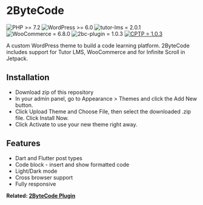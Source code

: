 
# 2ByteCode

![PHP >= 7.2](https://img.shields.io/badge/PHP-%3E%3D7.2-787CB5)
![WordPress >= 6.0](https://img.shields.io/badge/WordPress-%3E%3D6.0-00A0D2)
![tutor-lms = 2.0.1](https://img.shields.io/badge/tutor--lms-2.0.1-brightgreen)
![WooCommerce = 6.8.0](https://img.shields.io/badge/WooCommerce-6.8.0-blueviolet)
![ 2bc-plugin = 1.0.3](https://img.shields.io/badge/2bc--plugin-1.0.3-orange)
[![ CPTP = 1.0.3](https://img.shields.io/badge/CPTP-3.4.5-green)](https://github.com/torounit/custom-post-type-permalinks)

A custom WordPress theme to build a code learning platform. 2ByteCode includes support for Tutor LMS, WooCommerce and for Infinite Scroll in Jetpack.






## Installation
* Download zip of this repository 
* In your admin panel, go to Appearance > Themes and click the Add New button.
* Click Upload Theme and Choose File, then select the downloaded .zip file. Click Install Now.
* Click Activate to use your new theme right away.
    
## Features

- Dart and Flutter post types
- Code block - insert and show formatted code 
- Light/Dark mode
- Cross browser support
- Fully responsive


**Related:
[2ByteCode Plugin](https://github.com/pathak404/2bytecode-plugin)**
